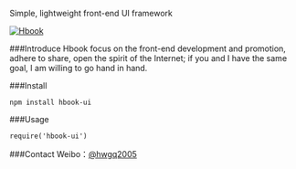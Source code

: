 Simple, lightweight front-end UI framework

[![Hbook](http://www.bookcss.com/docs/images/banner.jpg)](http://www.bookcss.com)

###Introduce
Hbook focus on the front-end development and promotion, adhere to share, open the spirit of the Internet; if you and I have the same goal, I am willing to go hand in hand.

###Install
```
npm install hbook-ui     
```

###Usage

```
require('hbook-ui')
```

###Contact
Weibo：[@hwgq2005](http://www.weibo.com/hwgq2005)   